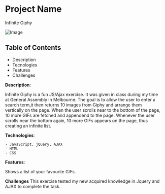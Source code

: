 # Project Name 
Infinite Giphy

![Image](https://i.imgur.com/IFvWdHs.png?1)

## Table of Contents
- Description
- Tecnologies
- Features
- Challenges


**Description**:

   Infinite Giphy is a fun JS/Ajax exercise. It was given in class during my time at General Assembly in Melbourne. The goal is to allow the user to enter a search term,it then returns 10 images from Giphy and arrange them vertically on the page. When the user scrolls near to the bottom of the page, 10 more GIFs are fetched and appendend to the page. Whenever the user scrolls near the bottom again, 10 more GIFs appears on the page, thus creating an infinite list.

**Technologies**:

    - JavaScript, jQuery, AJAX
    - HTML
    - CSS
   
 **Features**:
 
 Shows a list of your favourite GIFs. 
 
 **Challenges**
 This exercise tested my new acquired knowledge in Jquery and AJAX to complete the task. 
 
